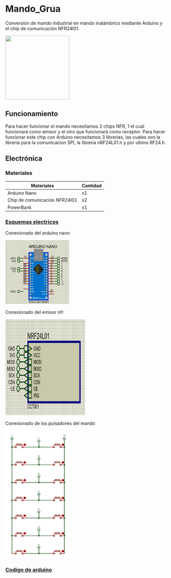 # Mando_Grua
Conversión de mando industrial en mando inalámbrico mediante Arduino y el chip de comunicación NFR24l01.

<img src="https://external-content.duckduckgo.com/iu/?u=https%3A%2F%2Ftse1.mm.bing.net%2Fth%3Fid%3DOIP.4HBfNvu16CmaQU3-s2PuDAHaHa%26pid%3DApi&f=1" width="200" height="200" />

## Funcionamiento

Para hacer funcionar el mando necesitamos 2 chips NFR, 1 el cual funcionará como emisor y el otro que funcionará como receptor. Para hacer funcionar este chip con Arduino necesitamos 3 librerias, las cuales son la libreria para la comunicacion SPI, la libreria nRF24L01.h y por ultimo RF24.h. 

## Electrónica

### Materiales


Materiales | Cantidad
------------ | -------------
Arduino Nano | x1
Chip de comunicación NFR24l01 | x2
PowerBank | x1


### [Esquemas electricos](https://github.com/LSB-ELEK/Mando_Grua/tree/main/Schematichs)

Conexionado del arduino nano

<img src="https://github.com/LSB-ELEK/Mando_Grua/blob/main/img/NANO.png?raw=true" width="200" height="200" />

Conexionado del emisor nfr

<img src="https://github.com/LSB-ELEK/Mando_Grua/blob/main/img/NRF24L01.png?raw=true" width="250" height="300" />

Conexionado de los pulsadores del mando

<img src="https://github.com/LSB-ELEK/Mando_Grua/blob/main/img/buttons.png?raw=true" width="200" height="400" />

### [Codigo de arduino](https://github.com/LSB-ELEK/Mando_Grua/tree/main/Codigos%20Mando)
